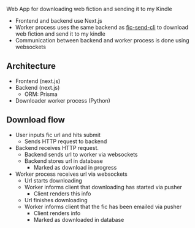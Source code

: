 Web App for downloading web fiction and sending it to my Kindle

- Frontend and backend use Next.js 
- Worker process uses the same backend as [fic-send-cli](https://github.com/DylanB5402/fic-send-cli) to download web fiction and send it to my kindle
- Communication between backend and worker process is done using websockets

## Architecture

- Frontend (next.js)
- Backend (next.js)
     - ORM: Prisma
- Downloader worker process (Python)

## Download flow
- User inputs fic url and hits submit 
    - Sends HTTP request to backend
- Backend receives HTTP request.
    - Backend sends url to worker via websockets
    - Backend stores url in database
        - Marked as download in progress
- Worker process receives url via websockets
    - Url starts downloading
    - Worker informs client that downloading has started via pusher
        - Client renders this info
    - Url finishes downloading
    - Worker informs client that the fic has been emailed via pusher
        - Client renders info
        - Marked as downloaded in database
